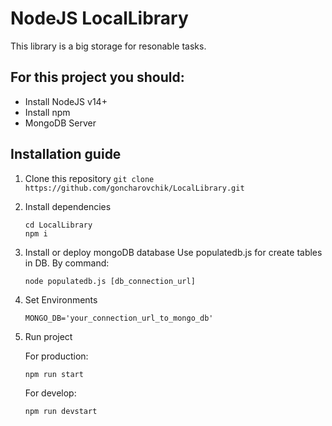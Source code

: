 # NodeJS LocalLibrary
This library is a big storage for resonable tasks.

## For this project you should:
- Install NodeJS v14+
- Install npm
- MongoDB Server


## Installation guide
1. Clone this repository
        ```
        git clone https://github.com/goncharovchik/LocalLibrary.git
        ```
2. Install dependencies
    ```
    cd LocalLibrary
    npm i
    ```
3. Install or deploy mongoDB database
    Use populatedb.js for create tables in DB.
    By command:
    ```
    node populatedb.js [db_connection_url]
    ```
4. Set Environments
    ```
    MONGO_DB='your_connection_url_to_mongo_db'
    ```
4. Run project
    
    For production:
    ```
    npm run start
    ```

    For develop:
    ```
    npm run devstart
    ```